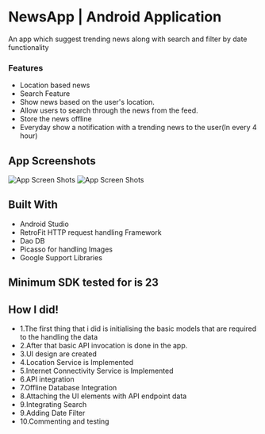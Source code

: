 #  NewsApp  | Android Application
An app which suggest trending news along with search and filter by date functionality

### Features
*  Location based news<br /> 
*  Search Feature<br />
*  Show news based on the user's location.<br />
*  Allow users to search through the news from the feed.<br />
*  Store the news offline<br />
*  Everyday show a notification with a trending news to the user(In every 4 hour)<br />


## App Screenshots

![App Screen Shots](https://i.ibb.co/zNPJzZ8/Whats-App-Image-2019-03-12-at-02-22-06-1.jpg)
![App Screen Shots](https://i.ibb.co/ySKwHW5/Whats-App-Image-2019-03-12-at-02-22-06-2.jpg)


## Built With
* Android Studio</br>
* RetroFit HTTP request handling Framework</br>
* Dao DB</br>
* Picasso for handling Images</br>
* Google Support Libraries</br>

## Minimum SDK tested for is 23

## How I did!
* 1.The first thing that i did is initialising the basic models that are required to the handling the data</br>
* 2.After that basic API invocation is done in the app.</br>
* 3.UI design are created</br>
* 4.Location Service is Implemented</br>
* 5.Internet Connectivity Service is Implemented</br>
* 6.API integration</br>
* 7.Offline Database Integration</br>
* 8.Attaching the UI elements with API endpoint data</br>
* 9.Integrating Search </br>
* 9.Adding Date Filter </br>
* 10.Commenting and testing</br>

 </br>
